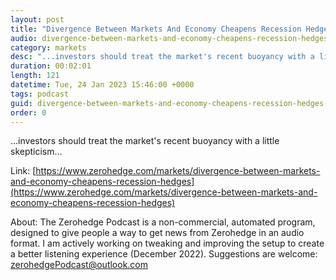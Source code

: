 ```yaml
---
layout: post
title: "Divergence Between Markets And Economy Cheapens Recession Hedges"
audio: divergence-between-markets-and-economy-cheapens-recession-hedges-0
category: markets
desc: "...investors should treat the market's recent buoyancy with a little skepticism..."
duration: 00:02:01
length: 121
datetime: Tue, 24 Jan 2023 15:46:00 +0000
tags: podcast
guid: divergence-between-markets-and-economy-cheapens-recession-hedges-0
order: 0
---
```

...investors should treat the market's recent buoyancy with a little skepticism...

Link: [https://www.zerohedge.com/markets/divergence-between-markets-and-economy-cheapens-recession-hedges](https://www.zerohedge.com/markets/divergence-between-markets-and-economy-cheapens-recession-hedges)

About: The Zerohedge Podcast is a non-commercial, automated program, designed to give people a way to get news from Zerohedge in an audio format.  I am actively working on tweaking and improving the setup to create a better listening experience (December 2022).  Suggestions are welcome: [zerohedgePodcast@outlook.com](mailto:zerohedgePodcast@outlook.com)